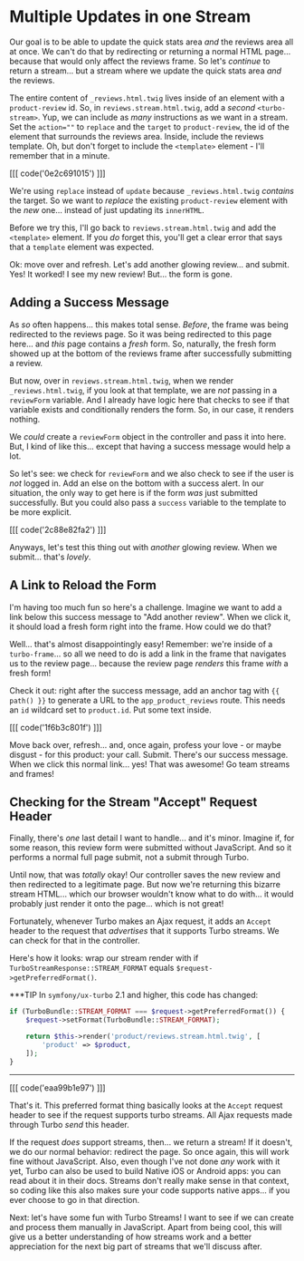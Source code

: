 # Multiple Updates in one Stream

Our goal is to be able to update the quick stats area *and* the reviews area all
at once. We can't do that by redirecting or returning a normal HTML page... because
that would only affect the reviews frame. So let's *continue* to return a
stream... but a stream where we update the quick stats area *and* the reviews.

The entire content of `_reviews.html.twig` lives inside of an element with a
`product-review` id. So, in `reviews.stream.html.twig`, add a *second*
`<turbo-stream>`. Yup, we can include as *many* instructions as we want in a
stream. Set the `action=""` to `replace` and the `target` to `product-review`, the
id of the element that surrounds the reviews area. Inside, include the reviews
template. Oh, but don't forget to include the `<template>` element - I'll remember
that in a minute.

[[[ code('0e2c691015') ]]]

We're using `replace` instead of `update` because `_reviews.html.twig` *contains*
the target. So we want to *replace* the existing `product-review` element
with the *new* one... instead of just updating its `innerHTML`.

Before we try this, I'll go back to `reviews.stream.html.twig` and add the
`<template>` element. If you *do* forget this, you'll get a clear error that says
that a `template` element was expected.

Ok: move over and refresh. Let's add another glowing review... and submit. Yes!
It worked! I see my new review! But... the form is gone.

## Adding a Success Message

As *so* often happens... this makes total sense. *Before*, the frame was being
redirected to the reviews page. So it was being redirected to this page here...
and *this* page contains a *fresh* form. So, naturally, the fresh form showed up
at the bottom of the reviews frame after successfully submitting a review.

But now, over in `reviews.stream.html.twig`, when we render `_reviews.html.twig`,
if you look at that template, we are *not* passing in a `reviewForm` variable. And
I already have logic here that checks to see if that variable exists and conditionally
renders the form. So, in our case, it renders nothing.

We *could* create a `reviewForm` object in the controller and pass it into here.
But, I kind of like this... except that having a success message would help a lot.

So let's see: we check for `reviewForm` and we also check to see if the user is
*not* logged in. Add an else on the bottom with a success alert. In our situation,
the only way to get here is if the form *was* just submitted successfully. But
you could also pass a `success` variable to the template to be more
explicit.

[[[ code('2c88e82fa2') ]]]

Anyways, let's test this thing out with *another* glowing review. When we submit...
that's *lovely*.

## A Link to Reload the Form

I'm having too much fun so here's a challenge. Imagine we want to add a link below
this success message to "Add another review". When we click it, it should load
a fresh form right into the frame. How could we do that?

Well... that's almost disappointingly easy! Remember: we're inside of a
`turbo-frame`... so all we need to do is add a link in the frame that navigates
us to the review page... because the review page *renders* this frame
*with* a fresh form!

Check it out: right after the success message, add an anchor tag with
`{{ path() }}` to generate a URL to the `app_product_reviews` route. This needs
an `id` wildcard set to `product.id`. Put some text inside.

[[[ code('1f6b3c801f') ]]]

Move back over, refresh...  and, once again, profess your love - or maybe disgust -
for this product: your call. Submit. There's our success message. When we click
this normal link... yes! That was awesome! Go team streams and frames!

## Checking for the Stream "Accept" Request Header

Finally, there's *one* last detail I want to handle... and it's minor. Imagine if,
for some reason, this review form were submitted without JavaScript. And so it
performs a normal full page submit, not a submit through Turbo.

Until now, that was *totally* okay! Our controller saves the new review and then
redirected to a legitimate page. But now we're returning this bizarre stream HTML...
which our browser wouldn't know what to do with... it would probably just render
it onto the page... which is not great!

Fortunately, whenever Turbo makes an Ajax request, it adds an `Accept` header to
the request that *advertises* that it supports Turbo streams. We can check
for that in the controller.

Here's how it looks: wrap our stream render with if
`TurboStreamResponse::STREAM_FORMAT` equals `$request->getPreferredFormat()`.

***TIP
In `symfony/ux-turbo` 2.1 and higher, this code has changed:

```php
if (TurboBundle::STREAM_FORMAT === $request->getPreferredFormat()) {
    $request->setFormat(TurboBundle::STREAM_FORMAT);

    return $this->render('product/reviews.stream.html.twig', [
        'product' => $product,
    ]);
}
```
***

[[[ code('eaa99b1e97') ]]]

That's it. This preferred format thing basically looks at the `Accept` request header
to see if the request supports turbo streams. All Ajax requests made through
Turbo *send* this header.

If the request *does* support streams, then... we return a stream! If it doesn't,
we do our normal behavior: redirect the page. So once again, this will work fine
without JavaScript. Also, even though I've not done *any* work with it yet, Turbo
can also be used to build Native iOS or Android apps: you can read about it in
their docs. Streams don't really make sense in that context, so coding like this
also makes sure your code supports native apps... if you ever choose to go in that
direction.

Next: let's have some fun with Turbo Streams! I want to see if we can create
and process them manually in JavaScript. Apart from being cool, this will give us
a better understanding of how streams work and a better appreciation for the next
big part of streams that we'll discuss after.
